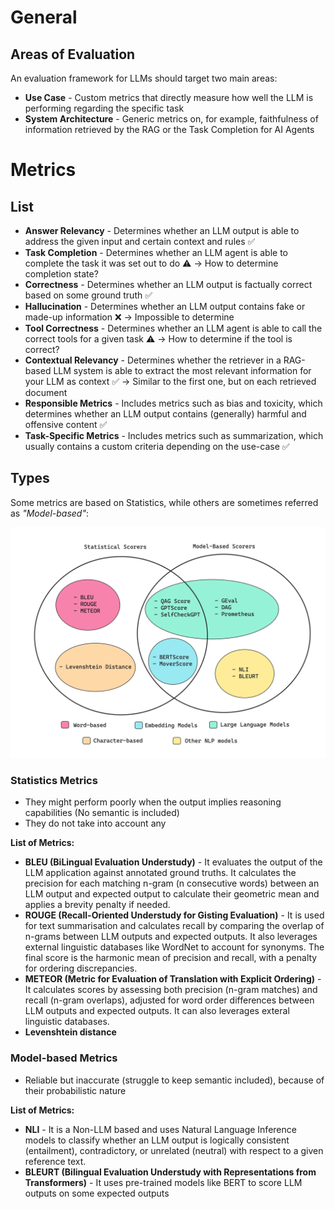 # General
## Areas of Evaluation
An evaluation framework for LLMs should target two main areas:
- **Use Case** - Custom metrics that directly measure how well the LLM is performing regarding the specific task
- **System Architecture** - Generic metrics on, for example, faithfulness of information retrieved by the RAG or the Task Completion for AI Agents

# Metrics
## List
- **Answer Relevancy** - Determines whether an LLM output is able to address the given input and certain context and rules ✅
- **Task Completion** - Determines whether an LLM agent is able to complete the task it was set out to do ⚠️ &rarr; How to determine completion state?
- **Correctness** - Determines whether an LLM output is factually correct based on some ground truth ✅
- **Hallucination** - Determines whether an LLM output contains fake or made-up information ❌ &rarr; Impossible to determine
- **Tool Correctness** - Determines whether an LLM agent is able to call the correct tools for a given task ⚠️ &rarr; How to determine if the tool is correct?
- **Contextual Relevancy** - Determines whether the retriever in a RAG-based LLM system is able to extract the most relevant information for your LLM as context ✅ &rarr; Similar to the first one, but on each retrieved document
- **Responsible Metrics** - Includes metrics such as bias and toxicity, which determines whether an LLM output contains (generally) harmful and offensive content ✅
- **Task-Specific Metrics** - Includes metrics such as summarization, which usually contains a custom criteria depending on the use-case ✅

## Types
Some metrics are based on Statistics, while others are sometimes referred as *"Model-based"*:

![LLM Metrics](./images/llm_metrics.png)

### Statistics Metrics
- They might perform poorly when the output implies reasoning capabilities (No semantic is included)
- They do not take into account any

**List of Metrics:**
- **BLEU (BiLingual Evaluation Understudy)** - It evaluates the output of the LLM application against annotated ground truths. It calculates the precision for each matching n-gram (n consecutive words) between an LLM output and expected output to calculate their geometric mean and applies a brevity penalty if needed.
- **ROUGE (Recall-Oriented Understudy for Gisting Evaluation)** - It is used for text summarisation and calculates recall by comparing the overlap of n-grams between LLM outputs and expected outputs.  It also leverages external linguistic databases like WordNet to account for synonyms. The final score is the harmonic mean of precision and recall, with a penalty for ordering discrepancies.
- **METEOR (Metric for Evaluation of Translation with Explicit Ordering)** - It calculates scores by assessing both precision (n-gram matches) and recall (n-gram overlaps), adjusted for word order differences between LLM outputs and expected outputs. It can also leverages exteral linguistic databases.
- **Levenshtein distance**

### Model-based Metrics
- Reliable but inaccurate (struggle to keep semantic included), because of their probabilistic nature

**List of Metrics:**
- **NLI** - It is a Non-LLM based and uses Natural Language Inference models to classify whether an LLM output is logically consistent (entailment), contradictory, or unrelated (neutral) with respect to a given reference text.
- **BLEURT (Bilingual Evaluation Understudy with Representations from Transformers)** - It uses pre-trained models like BERT to score LLM outputs on some expected outputs